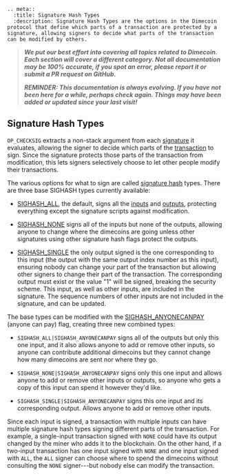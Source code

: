```{eval-rst}
.. meta::
  :title: Signature Hash Types
  :description: Signature Hash Types are the options in the Dimecoin protocol that define which parts of a transaction are protected by a signature, allowing signers to decide what parts of the transaction can be modified by others.
```

> ***We put our best effort into covering all topics related to Dimecoin. Each section will cover a different category. Not all documentation may be 100% accurate, if you spot an error, please report it or submit a PR request on GitHub.***
>
> ***REMINDER: This documentation is always evolving. If you have not been here for a while, perhaps check again. Things may have been added or updated since your last visit!***

## Signature Hash Types

`OP_CHECKSIG` extracts a non-stack argument from each [signature](../reference/glossary.md#signature) it evaluates, allowing the signer to decide which parts of the [transaction](../reference/glossary.md#transaction) to sign. Since the signature protects those parts of the transaction from modification, this lets signers selectively choose to let other people modify their transactions.

The various options for what to sign are called [signature hash](../reference/glossary.md#signature-hash) types. There are three base SIGHASH types currently available:

* [SIGHASH_ALL](../reference/glossary.md#sighash_all), the default, signs all the [inputs](../reference/glossary.md#input) and [outputs](../reference/glossary.md#output), protecting everything except the signature scripts against modification.

* [SIGHASH_NONE](../reference/glossary.md#sighash_none) signs all of the inputs but none of the outputs, allowing anyone to change where the dimecoins are going unless other signatures using other signature hash flags protect the outputs.

* [SIGHASH_SINGLE](../reference/glossary.md#sighash_single) the only output signed is the one corresponding to this input (the output with the same output index number as this input), ensuring nobody can change your part of the transaction but allowing other signers to change their part of the transaction. The corresponding output must exist or the value "1" will be signed, breaking the security scheme. This input, as well as other inputs, are included in the signature. The sequence numbers of other inputs are not included in the signature, and can be updated.

The base types can be modified with the [SIGHASH_ANYONECANPAY](../reference/glossary.md#sighash_anyonecanpay) (anyone can pay) flag, creating three new combined types:

* `SIGHASH_ALL|SIGHASH_ANYONECANPAY` signs all of the outputs but only this one input, and it also allows anyone to add or remove other inputs, so anyone can contribute additional dimecoins but they cannot change how many dimecoins are sent nor where they go.

* `SIGHASH_NONE|SIGHASH_ANYONECANPAY` signs only this one input and allows anyone to add or remove other inputs or outputs, so anyone who gets a copy of this input can spend it however they'd like.

* `SIGHASH_SINGLE|SIGHASH_ANYONECANPAY` signs this one input and its corresponding output. Allows anyone to add or remove other inputs.

Since each input is signed, a transaction with multiple inputs can have multiple signature hash types signing different parts of the transaction. For example, a single-input transaction signed with `NONE` could have its output changed by the miner who adds it to the blockchain. On the other hand, if a two-input transaction has one input signed with `NONE` and one input signed with `ALL`, the `ALL` signer can choose where to spend the dimecoins without consulting the `NONE` signer---but nobody else can modify the transaction.
